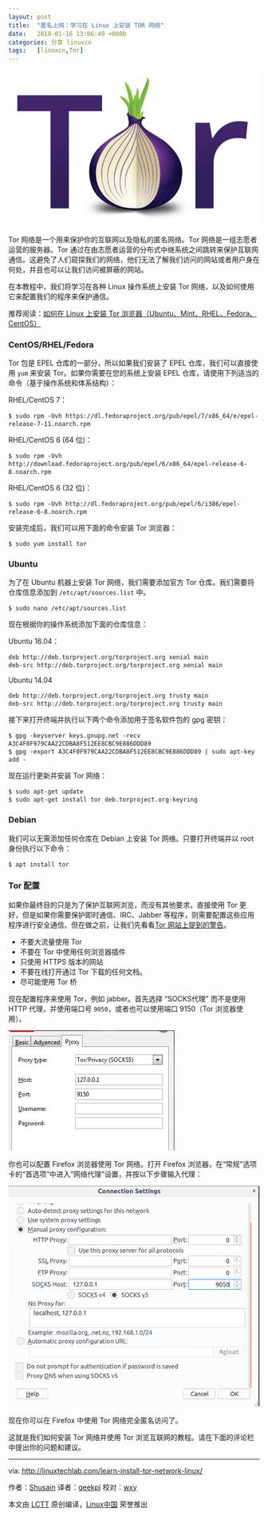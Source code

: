 ```yaml
---
layout: post
title:	"匿名上网：学习在 Linux 上安装 TOR 网络"
date:	2018-01-16 13:06:49 +0800 
categories:	分享 linuxcn 
tags:	[linuxcn,Tor]
---
```



![](/Asserts/Images/album/201801/16/130633wiy8vq44xix9c111.png)


Tor 网络是一个用来保护你的互联网以及隐私的匿名网络。Tor 网络是一组志愿者运营的服务器。Tor 通过在由志愿者运营的分布式中继系统之间跳转来保护互联网通信。这避免了人们窥探我们的网络，他们无法了解我们访问的网站或者用户身在何处，并且也可以让我们访问被屏蔽的网站。


在本教程中，我们将学习在各种 Linux 操作系统上安装 Tor 网络，以及如何使用它来配置我们的程序来保护通信。


推荐阅读：[如何在 Linux 上安装 Tor 浏览器（Ubuntu、Mint、RHEL、Fedora、CentOS）](http://linuxtechlab.com/install-tor-browser-linux-ubuntu-centos/)


### CentOS/RHEL/Fedora


Tor 包是 EPEL 仓库的一部分，所以如果我们安装了 EPEL 仓库，我们可以直接使用 `yum` 来安装 Tor。如果你需要在您的系统上安装 EPEL 仓库，请使用下列适当的命令（基于操作系统和体系结构）：


RHEL/CentOS 7：



```
$ sudo rpm -Uvh https://dl.fedoraproject.org/pub/epel/7/x86_64/e/epel-release-7-11.noarch.rpm

```

RHEL/CentOS 6 (64 位)：



```
$ sudo rpm -Uvh http://download.fedoraproject.org/pub/epel/6/x86_64/epel-release-6-8.noarch.rpm

```

RHEL/CentOS 6 (32 位)：



```
$ sudo rpm -Uvh http://dl.fedoraproject.org/pub/epel/6/i386/epel-release-6-8.noarch.rpm

```

安装完成后，我们可以用下面的命令安装 Tor 浏览器：



```
$ sudo yum install tor

```

### Ubuntu


为了在 Ubuntu 机器上安装 Tor 网络，我们需要添加官方 Tor 仓库。我们需要将仓库信息添加到 `/etc/apt/sources.list` 中。



```
$ sudo nano /etc/apt/sources.list

```

现在根据你的操作系统添加下面的仓库信息：


Ubuntu 16.04：



```
deb http://deb.torproject.org/torproject.org xenial main
deb-src http://deb.torproject.org/torproject.org xenial main

```

Ubuntu 14.04



```
deb http://deb.torproject.org/torproject.org trusty main
deb-src http://deb.torproject.org/torproject.org trusty main

```

接下来打开终端并执行以下两个命令添加用于签名软件包的 gpg 密钥：



```
$ gpg -keyserver keys.gnupg.net -recv A3C4F0F979CAA22CDBA8F512EE8CBC9E886DDD89
$ gpg -export A3C4F0F979CAA22CDBA8F512EE8CBC9E886DDD89 | sudo apt-key add -

```

现在运行更新并安装 Tor 网络：



```
$ sudo apt-get update
$ sudo apt-get install tor deb.torproject.org-keyring

```

### Debian


我们可以无需添加任何仓库在 Debian 上安装 Tor 网络。只要打开终端并以 root 身份执行以下命令：



```
$ apt install tor

```

### Tor 配置


如果你最终目的只是为了保护互联网浏览，而没有其他要求，直接使用 Tor 更好，但是如果你需要保护即时通信、IRC、Jabber 等程序，则需要配置这些应用程序进行安全通信。但在做之前，让我们先看看[Tor 网站上提到的警告](https://www.torproject.org/download/download.html.en#warning)。


* 不要大流量使用 Tor
* 不要在 Tor 中使用任何浏览器插件
* 只使用 HTTPS 版本的网站
* 不要在线打开通过 Tor 下载的任何文档。
* 尽可能使用 Tor 桥


现在配置程序来使用 Tor，例如 jabber。首先选择 “SOCKS代理” 而不是使用 HTTP 代理，并使用端口号 `9050`，或者也可以使用端口 9150（Tor 浏览器使用）。


![install tor network](/Asserts/Images/album/201801/16/130652l9cdel6jd4d30cf3.png)


你也可以配置 Firefox 浏览器使用 Tor 网络。打开 Firefox 浏览器，在“常规”选项卡的“首选项”中进入“网络代理”设置，并按以下步骤输入代理：


![install tor network](/Asserts/Images/album/201801/16/130657ttpj3hzh4ttg25d1.png)


现在你可以在 Firefox 中使用 Tor 网络完全匿名访问了。


这就是我们如何安装 Tor 网络并使用 Tor 浏览互联网的教程。请在下面的评论栏中提出你的问题和建议。




---


via: <http://linuxtechlab.com/learn-install-tor-network-linux/>


作者：[Shusain](http://linuxtechlab.com/author/shsuain/) 译者：[geekpi](https://github.com/geekpi) 校对：[wxy](https://github.com/wxy)


本文由 [LCTT](https://github.com/LCTT/TranslateProject) 原创编译，[Linux中国](https://linux.cn/) 荣誉推出
